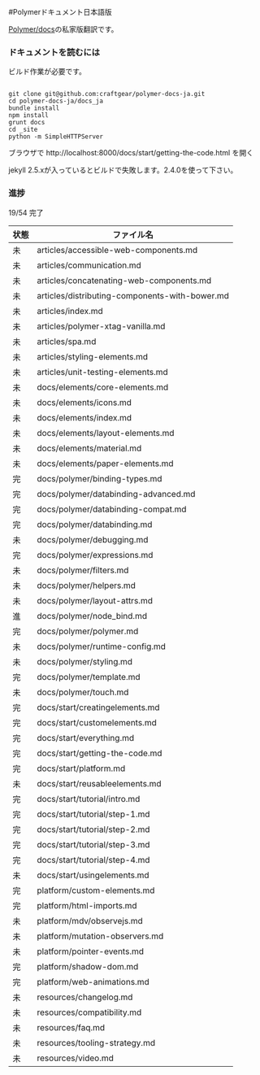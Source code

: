 #Polymerドキュメント日本語版

[Polymer/docs](https://github.com/Polymer/docs)の私家版翻訳です。

### ドキュメントを読むには

ビルド作業が必要です。

```

git clone git@github.com:craftgear/polymer-docs-ja.git
cd polymer-docs-ja/docs_ja
bundle install
npm install
grunt docs
cd _site
python -m SimpleHTTPServer

```
ブラウザで http://localhost:8000/docs/start/getting-the-code.html を開く

jekyll 2.5.xが入っているとビルドで失敗します。2.4.0を使って下さい。

### 進捗

19/54 完了

| 状態 | ファイル名 |
|----|--------------------------------------|
| 未 | articles/accessible-web-components.md |
| 未 | articles/communication.md |
| 未 | articles/concatenating-web-components.md |
| 未 | articles/distributing-components-with-bower.md |
| 未 | articles/index.md |
| 未 | articles/polymer-xtag-vanilla.md |
| 未 | articles/spa.md |
| 未 | articles/styling-elements.md |
| 未 | articles/unit-testing-elements.md |
| 未 | docs/elements/core-elements.md |
| 未 | docs/elements/icons.md |
| 未 | docs/elements/index.md |
| 未 | docs/elements/layout-elements.md |
| 未 | docs/elements/material.md |
| 未 | docs/elements/paper-elements.md |
| 完 | docs/polymer/binding-types.md |
| 完 | docs/polymer/databinding-advanced.md |
| 完 | docs/polymer/databinding-compat.md |
| 完 | docs/polymer/databinding.md |
| 未 | docs/polymer/debugging.md |
| 完 | docs/polymer/expressions.md |
| 未 | docs/polymer/filters.md |
| 未 | docs/polymer/helpers.md |
| 未 | docs/polymer/layout-attrs.md |
| 進 | docs/polymer/node_bind.md |
| 完 | docs/polymer/polymer.md |
| 未 | docs/polymer/runtime-config.md |
| 未 | docs/polymer/styling.md |
| 完 | docs/polymer/template.md |
| 未 | docs/polymer/touch.md |
| 完 | docs/start/creatingelements.md |
| 完 | docs/start/customelements.md |
| 完 | docs/start/everything.md |
| 完 | docs/start/getting-the-code.md |
| 完 | docs/start/platform.md |
| 未 | docs/start/reusableelements.md |
| 完 | docs/start/tutorial/intro.md |
| 完 | docs/start/tutorial/step-1.md |
| 完 | docs/start/tutorial/step-2.md |
| 完 | docs/start/tutorial/step-3.md |
| 完 | docs/start/tutorial/step-4.md |
| 未 | docs/start/usingelements.md |
| 完 | platform/custom-elements.md |
| 完 | platform/html-imports.md |
| 未 | platform/mdv/observejs.md |
| 未 | platform/mutation-observers.md |
| 未 | platform/pointer-events.md |
| 完 | platform/shadow-dom.md |
| 完 | platform/web-animations.md |
| 未 | resources/changelog.md |
| 未 | resources/compatibility.md |
| 未 | resources/faq.md |
| 未 | resources/tooling-strategy.md |
| 未 | resources/video.md |
